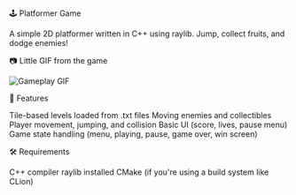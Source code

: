 🕹️ Platformer Game

A simple 2D platformer written in C++ using raylib. Jump, collect fruits, and dodge enemies!

📷 Little GIF from the game

![Gameplay GIF](https://i.imgur.com/zypqld8.gif)

🚀 Features

Tile-based levels loaded from .txt files
Moving enemies and collectibles
Player movement, jumping, and collision
Basic UI (score, lives, pause menu)
Game state handling (menu, playing, pause, game over, win screen)

🛠️ Requirements

C++ compiler
raylib installed
CMake (if you're using a build system like CLion)
